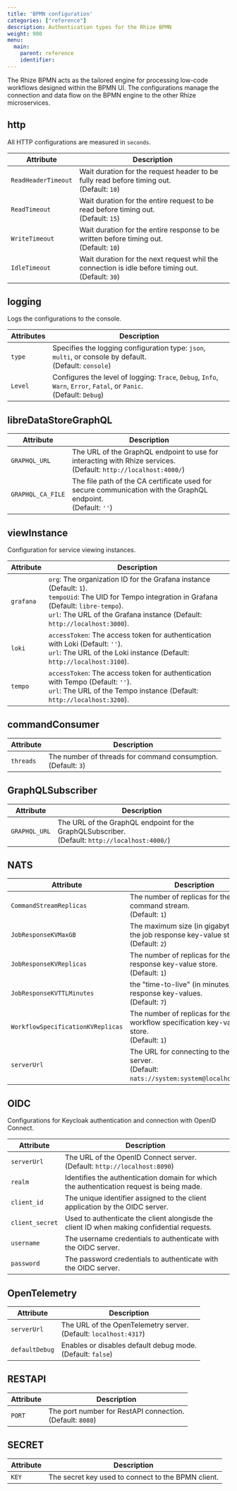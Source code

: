 ```yaml
---
title: 'BPMN configuration'
categories: ["reference"]
description: Authentication types for the Rhize BPMN
weight: 900
menu:
  main:
    parent: reference
    identifier:
---
```


The Rhize BPMN acts as the tailored engine for processing low-code workflows designed within the BPMN UI. The configurations manage the connection and data flow on the BPMN engine to the other Rhize microservices. 

## http

 All HTTP configurations are measured in `seconds`.

| Attribute | Description |
|---------------------|------------------------------------------------------------------------------------------------------------------------------------------------------------------------------------------------|
| `ReadHeaderTimeout`   | Wait duration for the request header to be fully read before timing out. <br />(Default: `10`)           |
| `ReadTimeout`         | Wait duration for the entire request to be read before timing out. <br />(Default: `15`)                 |
| `WriteTimeout`        | Wait duration for the entire response to be written before timing out. <br />(Default: `10`)             |
| `IdleTimeout`         | Wait duration for the next request whil the connection is idle before timing out. <br />(Default: `30`)  |

## logging

 Logs the configurations to the console.

| Attributes | Description |   
|---------------------|------------------------------------------------------------------------------------------------------------------------------------------------------------------------------------------------|
| `type`                | Specifies the logging configuration type: `json`, `multi`, or console by default. <br />(Default: `console`) |
| `Level`               | Configures the level of logging: `Trace`, `Debug`, `Info`, `Warn`, `Error`, `Fatal`, or `Panic`. <br />(Default: `Debug`) |

## libreDataStoreGraphQL

| Attribute | Description |
|---------------------|------------------------------------------------------------------------------------------------------------------------------------------------------------------------------------------------|
| `GRAPHQL_URL`         | The URL of the GraphQL endpoint to use for interacting with Rhize services. <br />(Default: `http://localhost:4000/`) |
| `GRAPHQL_CA_FILE`     | The file path of the CA certificate used for secure communication with the GraphQL endpoint.  <br />(Default: `''`) |

## viewInstance

 Configuration for service viewing instances.

| Attribute | Description |
|---------------------|------------------------------------------------------------------------------------------------------------------------------------------------------------------------------------------------|
| `grafana`             | `org`: The organization ID for the Grafana instance (Default: `1`). <br /> `tempoUid`: The UID for Tempo integration in Grafana (Default: `libre-tempo`). <br /> `url`: The URL of the Grafana instance (Default: `http://localhost:3000`). |
| `loki`                | `accessToken`: The access token for authentication with Loki (Default: `''`). <br /> `url`:  The URL of the Loki instance (Default: `http://localhost:3100`).                                                                                   |
| `tempo`               | `accessToken`: The access token for authentication with Tempo (Default: `''`). <br /> `url`:  The URL of the Tempo instance (Default: `http://localhost:3200`).                                                                                 |

## commandConsumer

| Attribute | Description |
|---------------------|------------------------------------------------------------------------------------------------------------------------------------------------------------------------------------------------|
| `threads`         | The number of threads for command consumption. <br />(Default: `3`)                                                                                                                                                  |

## GraphQLSubscriber

| Attribute | Description |
|---------------------|------------------------------------------------------------------------------------------------------------------------------------------------------------------------------------------------|
| `GRAPHQL_URL`         | The URL of the GraphQL endpoint for the GraphQLSubscriber. <br />(Default: `http://localhost:4000/`)                                                                                                                                 |


## NATS

| Attribute | Description |
|---------------------|------------------------------------------------------------------------------------------------------------------------------------------------------------------------------------------------|
| `CommandStreamReplicas`         | The number of replicas for the command stream. <br />(Default: `1`) |
| `JobResponseKVMaxGB`         | The maximum size (in gigabytes) for the job response key-value store. <br />(Default: `2`) |
| `JobResponseKVReplicas`         | The number of replicas for the job response key-value store. <br />(Default: `1`) |
| `JobResponseKVTTLMinutes`         | the "time-to-live" (in minutes) for job response key-values. <br />(Default: `7`) |
| `WorkflowSpecificationKVReplicas`         | The number of replicas for the workflow specification key-value store. <br />(Default: `1`) |
| `serverUrl`         | The URL for connecting to the NATS server. <br />(Default: `nats://system:system@localhost:4222`) |

## OIDC

 Configurations for Keycloak authentication and connection with OpenID Connect.

| Attribute | Description |
|---------------------|------------------------------------------------------------------------------------------------------------------------------------------------------------------------------------------------|
| `serverUrl`         | The URL of the OpenID Connect server. <br />(Default: `http://localhost:8090`) |
| `realm`         | Identifies the authentication domain for which the authentication request is being made. |
| `client_id`         | The unique identifier assigned to the client application by the OIDC server. |
| `client_secret`         | Used to authenticate the client alongisde the client ID when making confidential requests. |
| `username`         | The username credentials to authenticate with the OIDC server. |
| `password`         | The password credentials to authenticate with the OIDC server. |

## OpenTelemetry

| Attribute | Description |
|---------------------|------------------------------------------------------------------------------------------------------------------------------------------------------------------------------------------------|
| `serverUrl`         | The URL of the OpenTelemetry server.  <br />(Default: `localhost:4317`)                                                                                                                                    |
| `defaultDebug`         | Enables or disables default debug mode.  <br />(Default: `false`)                                                                                                               |

## RESTAPI

| Attribute | Description |
|---------------------|------------------------------------------------------------------------------------------------------------------------------------------------------------------------------------------------|
| `PORT`         | The port number for RestAPI connection.  <br />(Default: `8080`)                                                                                                                                    |

## SECRET

| Attribute | Description |
|---------------------|------------------------------------------------------------------------------------------------------------------------------------------------------------------------------------------------|
| `KEY`         | The secret key used to connect to the BPMN client.                                                                                                                                    |

